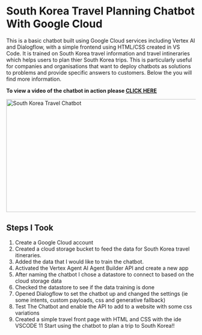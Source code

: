 # South Korea Travel Planning Chatbot With Google Cloud

This is a basic chatbot built using Google Cloud services including Vertex AI and Dialogflow, with a simple frontend using HTML/CSS created in VS Code. It is trained on South Korea travel information and travel intineraries which helps users to plan thier South Korea trips. This is particularly useful for companies and organisations that want to deploy chatbots as solutions to problems and provide specific answers to customers. Below the you will find more information. 

**To view a video of the chatbot in action please <a href="https://medium.com/@sarahtech/south-korea-travel-planning-chatbot-with-google-cloud-ab995e0a8c3c">CLICK HERE</a>**

<img width="1432" alt="South Korea Travel Chatbot" src="https://github.com/user-attachments/assets/48668064-c5a4-4677-abc3-29f3fc9cb03c" width="300" height="300"> 



## Steps I Took
1. Create a Google Cloud account
3. Created a cloud storage bucket to feed the data for South Korea travel itineraries.
4. Added the data that I would like to train the chatbot. 
5. Activated the Vertex Agent AI Agent Builder API and create a new app
6. After naming the chatbot I chose a datastore to connect to based on the cloud storage data
7. Checked the datastore to see if the data training is done 
8. Opened Dialogflow to set the chatbot up and changed the settings (ie some intents, custom payloads, css and generative fallback)
9. Test The Chatbot and enable the API to add to a website with some css variations
10. Created a simple travel front page with HTML and CSS with the ide VSCODE
11 Start using the chatbot to plan a trip to South Korea!!
